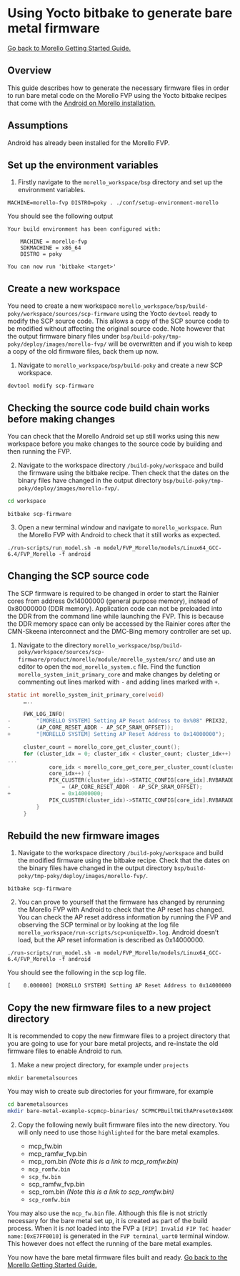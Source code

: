 # Using Yocto bitbake to generate bare metal firmware

 [Go back to Morello Getting Started Guide.](./../../../morello-getting-started.md)

 ## Overview

 This guide describes how to generate the necessary firmware files in order to run bare metal code on the Morello FVP using the Yocto bitbake recipes that come with the [Android on Morello installation.](./../../AndroidOnMorello/BuildingMorelloAndroid/BuildingAndroidOnMorello.md)

 ## Assumptions

 Android has already been installed for the Morello FVP.

 ## Set up the environment variables

 1. Firstly navigate to the `morello_workspace/bsp` directory and set up the environment variables.
 ```
 MACHINE=morello-fvp DISTRO=poky . ./conf/setup-environment-morello
 ```
You should see the following output
```
Your build environment has been configured with:

    MACHINE = morello-fvp
    SDKMACHINE = x86_64
    DISTRO = poky

You can now run 'bitbake <target>'
```
## Create a new workspace
You need to create a new workspace `morello_workspace/bsp/build-poky/workspace/sources/scp-firmware` using the Yocto `devtool` ready to modify the SCP source code. This allows a copy of the SCP source code to be modified without affecting the original source code. Note however that the output firmware binary files under `bsp/build-poky/tmp-poky/deploy/images/morello-fvp/` will be overwritten and if you wish to keep a copy of the old firmware files, back them up now.

1. Navigate to `morello_workspace/bsp/build-poky` and create a new SCP workspace.

```
devtool modify scp-firmware
```

## Checking the source code build chain works before making changes

You can check that the Morello Android set up still works using this new workspace before you make changes to the source code by building and then running the FVP.

2. Navigate to the workspace directory `/build-poky/workspace` and build the firmware using the bitbake recipe. Then check that the dates on the binary files have changed in the output directory `bsp/build-poky/tmp-poky/deploy/images/morello-fvp/`.

```bash
cd workspace
```
```
bitbake scp-firmware
```
3. Open a new terminal window and navigate to `morello_workspace`. Run the Morello FVP with Android to check that it still works as expected.

```
./run-scripts/run_model.sh -m model/FVP_Morello/models/Linux64_GCC-6.4/FVP_Morello -f android
```
## Changing the SCP source code
The SCP firmware is required to be changed in order to start the Rainier cores from address 0x14000000 (general purpose memory), instead of 0x80000000 (DDR memory). Application code can not be preloaded into the DDR from the command line while launching the FVP. This is because the DDR memory space can only be accessed by the Rainier cores after the CMN-Skeena interconnect and the DMC-Bing memory controller are set up.

1. Navigate to the directory `morello_workspace/bsp/build-poky/workspace/sources/scp-firmware/product/morello/module/morello_system/src/` and use an editor to open the `mod_morello_system.c` file. Find the function `morello_system_init_primary_core` and make changes by deleting or commenting out lines marked with `-` and adding lines marked with `+`.
```c
static int morello_system_init_primary_core(void)
     …..

     FWK_LOG_INFO(
-        "[MORELLO SYSTEM] Setting AP Reset Address to 0x%08" PRIX32,
-        (AP_CORE_RESET_ADDR - AP_SCP_SRAM_OFFSET));
+        "[MORELLO SYSTEM] Setting AP Reset Address to 0x14000000");

     cluster_count = morello_core_get_cluster_count();
     for (cluster_idx = 0; cluster_idx < cluster_count; cluster_idx++) {
...
             core_idx < morello_core_get_core_per_cluster_count(cluster_idx);
             core_idx++) {
             PIK_CLUSTER(cluster_idx)->STATIC_CONFIG[core_idx].RVBARADDR_LW
-                = (AP_CORE_RESET_ADDR - AP_SCP_SRAM_OFFSET);
+                = 0x14000000;
             PIK_CLUSTER(cluster_idx)->STATIC_CONFIG[core_idx].RVBARADDR_UP = 0;
         }
     }
```
## Rebuild the new firmware images

1. Navigate to the workspace directory `/build-poky/workspace` and build the modified firmware using the bitbake recipe. Check that the dates on the binary files have changed in the output directory `bsp/build-poky/tmp-poky/deploy/images/morello-fvp/`.

```
bitbake scp-firmware
```

2. You can prove to yourself that the firmware has changed by rerunning the Morello FVP with Android to check that the AP reset has changed. You can check the AP reset address information by running the FVP and observing the SCP terminal or by looking at the log file `morello_workspace/run-scripts/scp<uniqueID>.log`. Android doesn’t load, but the AP reset information is described as 0x14000000.

```
./run-scripts/run_model.sh -m model/FVP_Morello/models/Linux64_GCC-6.4/FVP_Morello -f android
```
You should see the following in the scp log file.
```
[    0.000000] [MORELLO SYSTEM] Setting AP Reset Address to 0x14000000
```
## Copy the new firmware files to a new project directory

It is recommended to copy the new firmware files to a project directory that you are going to use for your bare metal projects, and re-instate the old firmware files to enable Android to run.

1. Make a new project directory, for example under `projects` 
```
mkdir baremetalsources
```
You may wish to create sub directories for your firmware, for example

```bash
cd baremetalsources
mkdir bare-metal-example-scpmcp-binaries/ SCPMCPBuiltWithAPreset0x14000000
```

 2. Copy the following newly built firmware files into the new directory. You will only need to use those `highlighted` for the bare metal examples.

    * mcp_fw.bin
    * mcp_ramfw_fvp.bin
    * mcp_rom.bin *(Note this is a link to mcp_romfw.bin)*
    * `mcp_romfw.bin`
    * `scp_fw.bin`
    * scp_ramfw_fvp.bin
    * scp_rom.bin *(Note this is a link to scp_romfw.bin)*
    * `scp_romfw.bin`

You may also use the `mcp_fw.bin` file. Although this file is not strictly necessary for the bare metal set up, it is created as part of the build process. When it is *not* loaded into the FVP a `[FIP] Invalid FIP ToC header name:[0xE7FF0010]` is generated in the `FVP terminal_uart0` terminal window. This however does not effect the running of the bare metal examples.

You now have the bare metal firmware files built and ready.  [Go back to the Morello Getting Started Guide.](./../../../morello-getting-started.md)